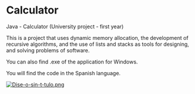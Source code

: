 # Calculator
Java - Calculator (University project - first year)

This is a project that uses dynamic memory allocation, the development of recursive algorithms, and the use of lists and stacks as tools for designing, and solving problems of software.

You can also find .exe of the application for Windows.

You will find the code in the Spanish language.

[![Dise-o-sin-t-tulo.png](https://i.postimg.cc/52WXrkWS/Dise-o-sin-t-tulo.png)](https://postimg.cc/kBwM6s42)
